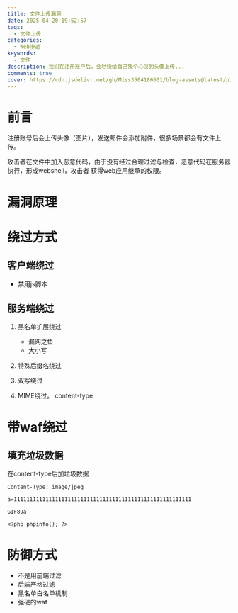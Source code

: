 ```yaml
---
title: 文件上传漏洞
date: 2025-04-20 19:52:57
tags: 
  - 文件上传
categories:
  - Web渗透
keywords:
  - 文件
description: 我们在注册账户后，会尽快给自己找个心仪的头像上传...
comments: true
cover: https://cdn.jsdelivr.net/gh/Miss3504186601/blog-assets@latest/pictures/ebf936d0dbe1d28a8d23b4e2cc429f8.jpg
---
```


# 前言

注册账号后会上传头像（图片），发送邮件会添加附件，很多场景都会有文件上传。

攻击者在文件中加入恶意代码，由于没有经过合理过滤与检查，恶意代码在服务器执行，形成webshell，攻击者
获得web应用继承的权限。

# 漏洞原理



# 绕过方式

## 客户端绕过

- 禁用js脚本

## 服务端绕过

1. 黑名单扩展绕过
   - 漏网之鱼
   - 大小写

2. 特殊后缀名绕过
3. 双写绕过
4. MIME绕过。 content-type

# 带waf绕过

## 填充垃圾数据

在content-type后加垃圾数据
```
Content-Type: image/jpeg

a=11111111111111111111111111111111111111111111111111111111

GIF89a

<?php phpinfo(); ?>

```

# 防御方式

- 不是用前端过滤
- 后端严格过滤
- 黑名单白名单机制
- 强硬的waf